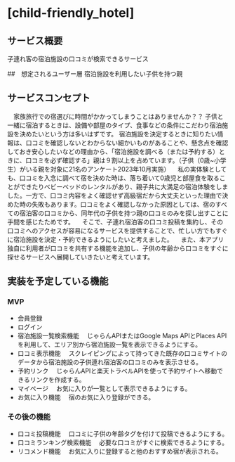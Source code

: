 # [child-friendly_hotel]

## サービス概要
子連れ客の宿泊施設の口コミが検索できるサービス

##　想定されるユーザー層
宿泊施設を利用したい子供を持つ親

## サービスコンセプト
　家族旅行での宿選びに時間がかかってしまうことはありませんか？？
子供と一緒に宿泊するときは、設備や部屋のタイプ、食事などの条件にこだわり宿泊施設を決めたいという方は多いはずです。
宿泊施設を決定するときに知りたい情報は、口コミを確認しないとわからない細かいものがあることや、懸念点を確認しておき安心したいなどの理由から、「宿泊施設を調べる（または予約する）ときに、口コミを必ず確認する」親は９割以上を占めています。（子供（0歳~小学生）がいる親を対象に21名のアンケート2023年10月実施）
　私の実体験としても、口コミを入念に調べて宿を決めた時は、落ち着いて0歳児と部屋食を取ることができたりベビーベッドのレンタルがあり、親子共に大満足の宿泊体験をしました。一方で、口コミ内容をよく確認せず高級宿だから大丈夫といった理由で決めた時の失敗もあります。口コミをよく確認しなかった原因としては、宿のすべての宿泊客の口コミから、同年代の子供を持つ親の口コミのみを探し出すことに手間を感じたためです。
　そこで、子連れ宿泊客の口コミ投稿を集約し、その口コミへのアクセスが容易になるサービスを提供することで、忙しい方でもすぐに宿泊施設を決定・予約できるようにしたいと考えました。
　また、本アプリ独自に利用者が口コミを共有する機能を追加し、子供の年齢から口コミをすぐに探せるサービスへ展開していきたいと考えています。

## 実装を予定している機能
### MVP
* 会員登録
* ログイン
* 宿泊施設一覧検索機能
　じゃらんAPIまたはGoogle Maps APIとPlaces APIを利用して、エリア別から宿泊施設一覧を表示できるようにする。
* 口コミ表示機能
　スクレイピングによって持ってきた既存の口コミサイトのデータから宿泊施設の子供連れ宿泊客の口コミのみを表示させる。
* 予約リンク
　じゃらんAPIと楽天トラベルAPIを使って予約サイトへ移動できるリンクを作成する。
* マイページ
　お気に入りが一覧として表示できるようにする。
* お気に入り機能
　宿のお気に入り登録ができる。

### その後の機能
* 口コミ投稿機能
　口コミに子供の年齢タグを付けて投稿できるようにする。
* 口コミランキング検索機能
　必要な口コミがすぐに検索できるようにする。
* リコメンド機能
　お気に入りに登録すると他のおすすめ宿が表示される。


